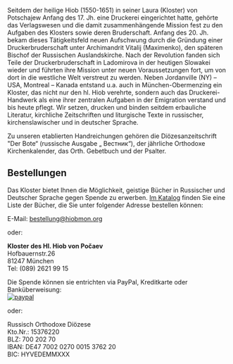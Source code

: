 Seitdem der heilige Hiob (1550-1651) in seiner Laura (Kloster) von Potschajew Anfang des 17. Jh. eine Druckerei eingerichtet hatte, gehörte das Verlagswesen und die damit zusammenhängende Mission fest zu den Aufgaben des Klosters sowie deren Bruderschaft. Anfang des 20. Jh. bekam dieses Tätigkeitsfeld neuen Aufschwung durch die Gründung einer Druckerbruderschaft unter Archimandrit Vitalij (Maximenko), den späteren Bischof der Russischen Auslandskirche.
Nach der Revolution fanden sich Teile der Druckerbruderschaft in Ladomirova in der heutigen Slowakei wieder und führten ihre Mission unter neuen Voraussetzungen fort, um von dort in die westliche Welt verstreut zu werden. Neben Jordanville (NY) – USA, Montreal – Kanada entstand u.a. auch in München-Obermenzing ein Kloster, das nicht nur den hl. Hiob verehrte, sondern auch das Druckerei-Handwerk als  eine ihrer zentralen Aufgaben in der Emigration verstand und bis heute pflegt.
Wir setzen, drucken und binden seitdem erbauliche Literatur, kirchliche Zeitschriften und liturgische Texte in russischer, kirchenslawischer und in deutscher Sprache.

Zu unseren etablierten Handreichungen gehören die Diözesanzeitschrift "Der Bote“ (russische Ausgabe „ Вестник“), der jährliche Orthodoxe Kirchenkalender, das Orth. Gebetbuch und der Psalter.

## Bestellungen
Das Kloster bietet Ihnen die Möglichkeit, geistige Bücher in Russischer und Deutscher Sprache gegen Spende zu erwerben. [Im Katalog](/uploads/assets/pages/verlag/klosterverlag_katalog.pdf) finden Sie eine Liste der Bücher, die Sie unter folgender Adresse bestellen können:

E-Mail: bestellung@hiobmon.org

oder:

**Kloster des Hl. Hiob von Počaev**  
Hofbauernstr.26  
81247 München  
Tel: (089) 2621 99 15  

Die Spende können sie entrichten via PayPal, Kreditkarte oder Banküberweisung:  
[![paypal](https://www.paypal.com/en_US/i/btn/btn_donateCC_LG.gif)](https://www.paypal.com/cgi-bin/webscr?cmd=_s-xclick&hosted_button_id=RGQ)

oder:

Russisch Orthodoxe Diözese  
Kto.Nr.: 15376220  
BLZ: 700 202 70  
IBAN: DE47 7002 0270 0015 3762 20  
BIC: HYVEDEMMXXX
